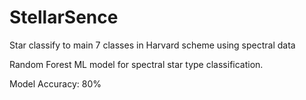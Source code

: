 # StellarSence

Star classify to main 7 classes in Harvard scheme using spectral data

Random Forest ML model for spectral star type classification.

Model Accuracy: 80%

